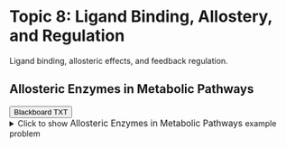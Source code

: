 # Topic 8: Ligand Binding, Allostery, and Regulation

Ligand binding, allosteric effects, and feedback regulation.

## Allosteric Enzymes in Metabolic Pathways

<div id="metabolic_pathway_allosteric-button-container" class="button-container">
<button class="md-button custom-button bb_text" onclick="downloadFile('bbq-metabolic_pathway_allosteric-questions.txt')" title="Download bbq-metabolic_pathway_allosteric-questions.txt" aria-label="Click to download the Blackboard TXT file (bbq-metabolic_pathway_allosteric-questions.txt)">
    <i class="fa fa-download"></i> Blackboard TXT
</button>
</div><details>
  <summary>
    <span style='font-weight: normal;'>
      Click to show
    </span>
    <span style='font-size: 1.1em; color: var(--md-primary-fg-color--dark)'>
      Allosteric Enzymes in Metabolic Pathways
    </span>
    <span style='font-weight: normal;'>
      example problem
    </span>
  </summary>
  {% include "biochemistry/topic08/metabolic_pathway_allosteric.html" %}

</details>
